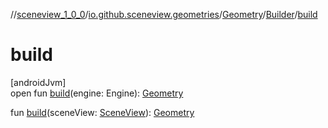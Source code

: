 //[sceneview_1_0_0](../../../../index.md)/[io.github.sceneview.geometries](../../index.md)/[Geometry](../index.md)/[Builder](index.md)/[build](build.md)

# build

[androidJvm]\
open fun [build](build.md)(engine: Engine): [Geometry](../index.md)

fun [build](build.md)(sceneView: [SceneView](../../../io.github.sceneview/-scene-view/index.md)): [Geometry](../index.md)
